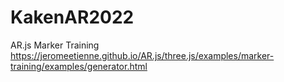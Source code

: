 # KakenAR2022
AR.js Marker Training https://jeromeetienne.github.io/AR.js/three.js/examples/marker-training/examples/generator.html
